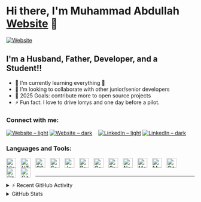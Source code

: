 # Hi there, I'm Muhammad Abdullah [Website] 👋

[![Website](https://img.shields.io/website?label=muhammadabdullah227.co.uk&style=for-the-badge&url=https%3A%2F%2Fmuhammadabdullah227.co.uk)](https://muhammadabdullah227.co.uk/)

## I'm a Husband, Father, Developer, and a Student!!

- 🌱 I’m currently learning everything 🤣
- 👯 I’m looking to collaborate with other junior/senior developers
- 🥅 2025 Goals: contribute more to open source projects
- ⚡ Fun fact: I love to drive lorrys and one day before a pilot.

### Connect with me:

[![Website – light](https://api.iconify.design/mdi:web.svg?color=%23000000#gh-light-mode-only)](https://muhammadabdullah227.co.uk/)
[![Website – dark](https://api.iconify.design/mdi:web.svg?color=%23ffffff#gh-dark-mode-only)](https://muhammadabdullah227.co.uk/)
&nbsp;&nbsp;
[![LinkedIn – light](https://api.iconify.design/simple-icons:linkedin.svg?color=%23000000#gh-light-mode-only)](https://linkedin.com/in/muhammad-abdullah227)
[![LinkedIn – dark](https://api.iconify.design/simple-icons:linkedin.svg?color=%23ffffff#gh-dark-mode-only)](https://linkedin.com/in/muhammad-abdullah227)

### Languages and Tools:

<img align="left" alt="Visual Studio Code" width="26px" src="https://cdn.jsdelivr.net/gh/devicons/devicon/icons/vscode/vscode-original.svg" style="padding-right:10px;" />
<img align="left" alt="HTML5" width="26px" src="https://cdn.jsdelivr.net/gh/devicons/devicon/icons/html5/html5-original.svg" style="padding-right:10px;" />
<img align="left" alt="CSS3" width="26px" src="https://cdn.jsdelivr.net/gh/devicons/devicon/icons/css3/css3-original.svg" style="padding-right:10px;" />
<img align="left" alt="Sass" width="26px" src="https://cdn.jsdelivr.net/gh/devicons/devicon/icons/sass/sass-original.svg" style="padding-right:10px;" />
<img align="left" alt="JavaScript" width="26px" src="https://cdn.jsdelivr.net/gh/devicons/devicon/icons/javascript/javascript-original.svg" style="padding-right:10px;" />
<img align="left" alt="React" width="26px" src="https://cdn.jsdelivr.net/gh/devicons/devicon/icons/react/react-original.svg" style="padding-right:10px;" />
<img align="left" alt="Gatsby" width="26px" src="https://cdn.jsdelivr.net/gh/devicons/devicon/icons/gatsby/gatsby-original.svg" style="padding-right:10px;" />
<img align="left" alt="GraphQL" width="26px" src="https://cdn.jsdelivr.net/gh/devicons/devicon/icons/graphql/graphql-plain.svg" style="padding-right:10px;" />
<img align="left" alt="Node.js" width="26px" src="https://cdn.jsdelivr.net/gh/devicons/devicon/icons/nodejs/nodejs-original.svg" style="padding-right:10px;" />
<img align="left" alt="MongoDB" width="26px" src="https://cdn.jsdelivr.net/gh/devicons/devicon/icons/mongodb/mongodb-original.svg" style="padding-right:10px;" />
<img align="left" alt="MySQL" width="26px" src="https://cdn.jsdelivr.net/gh/devicons/devicon/icons/mysql/mysql-original.svg" style="padding-right:10px;" />
<img align="left" alt="Git" width="26px" src="https://cdn.jsdelivr.net/gh/devicons/devicon/icons/git/git-original.svg" style="padding-right:10px;" />
<img align="left" alt="GitHub" width="26px" src="https://user-images.githubusercontent.com/3369400/139447912-e0f43f33-6d9f-45f8-be46-2df5bbc91289.png" style="padding-right:10px;" />
<img align="left" alt="GitHub" width="26px" src="https://user-images.githubusercontent.com/3369400/139448065-39a229ba-4b06-434b-bc67-616e2ed80c8f.png" style="padding-right:10px;" />

<br />
<br />

---

<details>
  <summary>⚡ Recent GitHub Activity</summary>

<!--RECENT_ACTIVITY:start-->
1. ⬆️ Pushed 1 commit(s) to [MA1002643/MA1002643](https://github.com/MA1002643/MA1002643)<br>
2. ⬆️ Pushed 1 commit(s) to [MA1002643/MA1002643](https://github.com/MA1002643/MA1002643)<br>
3. ⬆️ Pushed 1 commit(s) to [MA1002643/jokes-app](https://github.com/MA1002643/jokes-app)<br>
4. ⬆️ Pushed 1 commit(s) to [MA1002643/jokes-app](https://github.com/MA1002643/jokes-app)<br>
5. ⬆️ Pushed 1 commit(s) to [MA1002643/jokes-app](https://github.com/MA1002643/jokes-app)<br>
<!--RECENT_ACTIVITY:end-->

<!--RECENT_ACTIVITY:last_update-->
Last Updated: Friday, September 12th, 2025, 1:28:35 PM
<!--RECENT_ACTIVITY:last_update_end-->

</details>

<details>
  <summary>GitHub Stats</summary>
  <img align="left" alt="Muhammad Abdullah GitHub Stats" src="https://github-readme-stats-chi-woad.vercel.app/api?username=MA1002643&show_icons=true&hide_border=false&title_color=ff652f&icon_color=FFE400&bg_color=09131B&text_color=ffffff&border_color=0c1a25&#gh-light-mode-only" />
  
  <img align="left" alt="Muhammad Abdullah GitHub Stats" src="https://github-readme-stats-chi-woad.vercel.app/api?username=MA1002643&show_icons=true&hide_border=false&title_color=ff652f&icon_color=FFE400&bg_color=09131B&text_color=ffffff&border_color=0c1a25&#gh-dark-mode-only" />

</details>

[website]: https://muhammadabdullah227.co.uk/
[linkedin]: https://linkedin.com/in/muhammad-abdullah227
